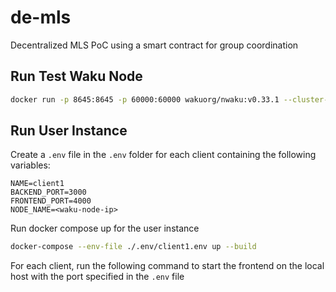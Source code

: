 # de-mls

Decentralized MLS PoC using a smart contract for group coordination

## Run Test Waku Node

```bash
docker run -p 8645:8645 -p 60000:60000 wakuorg/nwaku:v0.33.1 --cluster-id=15 --rest --relay --rln-relay=false --pubsub-topic=/waku/2/rs/15/0
```

## Run User Instance

Create a `.env` file in the `.env` folder for each client containing the following variables:

```text
NAME=client1
BACKEND_PORT=3000
FRONTEND_PORT=4000
NODE_NAME=<waku-node-ip>
```

Run docker compose up for the user instance

```bash
docker-compose --env-file ./.env/client1.env up --build
```

For each client, run the following command to start the frontend on the local host with the port specified in the `.env` file

